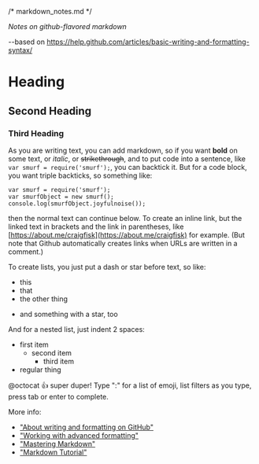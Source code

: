 /* markdown_notes.md */

*Notes on github-flavored markdown*

--based on https://help.github.com/articles/basic-writing-and-formatting-syntax/
# Heading  
## Second Heading
### Third Heading
As you are writing text, you can add markdown, so if you want **bold** on some text, or *italic*, or ~~strikethrough~~, and to put code into a sentence, like `var smurf = require('smurf');`, you can backtick it. But for a code block, you want triple backticks, so something like:
```
var smurf = require('smurf');
var smurfObject = new smurf();
console.log(smurfObject.joyfulnoise());
```
then the normal text can continue below. To create an inline link, but the linked text in brackets and the link in parentheses, like [https://about.me/craigfisk](https://about.me/craigfisk) for example. (But note that Github automatically creates links when URLs are written in a comment.)

To create lists, you just put a dash or star before text, so like:
- this
- that
- the other thing
* and something with a star, too

And for a nested list, just indent 2 spaces:
- first item
  - second item
    - third item
- regular thing

@octocat :+1: super duper!
Type ":" for a list of emoji, list filters as you type, press tab or enter to complete.

More info:

- ["About writing and formatting on GitHub"]("https://help.github.com/articles/about-writing-and-formatting-on-github)
- ["Working with advanced formatting"](https://help.github.com/articles/working-with-advanced-formatting)
- ["Mastering Markdown"](https://guides.github.com/features/mastering-markdown/)
- ["Markdown Tutorial"](http://markdowntutorial.com/)
